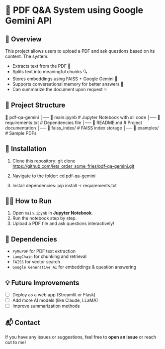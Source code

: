 # 📖 PDF Q&A System using Google Gemini API

## 🚀 Overview
This project allows users to upload a PDF and ask questions based on its content. The system:
- Extracts text from the PDF 📄
- Splits text into meaningful chunks 🔍
- Stores embeddings using FAISS + Google Gemini 🔢
- Supports conversational memory for better answers 🧠
- Can summarize the document upon request ✨

## 📂 Project Structure
📁 pdf-qa-gemini │── 📄 main.ipynb # Jupyter Notebook with all code │── 📄 requirements.txt # Dependencies file │── 📄 README.md # Project documentation │── 📁 faiss_index/ # FAISS index storage │── 📁 examples/ # Sample PDFs


## 🔧 Installation
1. Clone this repository:
git clone https://github.com/lets_order_some_fries/pdf-qa-gemini.git

2. Navigate to the folder:
cd pdf-qa-gemini

3. Install dependencies:
pip install -r requirements.txt

## 🏃‍♂️ How to Run
1. Open `main.ipynb` in **Jupyter Notebook**.
2. Run the notebook step by step.
3. Upload a PDF file and ask questions interactively!

## 📜 Dependencies
- `PyMuPDF` for PDF text extraction
- `LangChain` for chunking and retrieval
- `FAISS` for vector search
- `Google Generative AI` for embeddings & question answering

## 💡 Future Improvements
- [ ] Deploy as a web app (Streamlit or Flask)
- [ ] Add more AI models (like Claude, LLaMA)
- [ ] Improve summarization methods

## 📬 Contact
If you have any issues or suggestions, feel free to **open an issue** or reach out to me!

